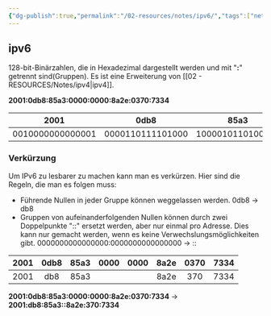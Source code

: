 ```yaml
---
{"dg-publish":true,"permalink":"/02-resources/notes/ipv6/","tags":["netzwerk/ip/ipv6"],"noteIcon":"","updated":"2024-06-10T02:02:17.783+02:00"}
---
```


## ipv6 
128-bit-Binärzahlen, die in Hexadezimal dargestellt werden und mit "**:**" getrennt sind(Gruppen).
Es ist eine Erweiterung von [[02 - RESOURCES/Notes/ipv4\|ipv4]].

**2001:0db8:85a3:0000:0000:8a2e:0370:7334**

| 2001 | 0db8 | 85a3 | 0000 | 0000 | 8a2e | 0370 | 7334 |
|:----:|:----:|:----:|:----:|:----:|:----:|:----:|:----:|
| 0010000000000001 | 0000110111101000 | 1000010110100011 | 0000000000000000 | 0000000000000000 | 1000101000101110 | 0000001101110000 | 0111001100110100 |


### Verkürzung
Um IPv6 zu lesbarer zu machen kann man es verkürzen.
Hier sind die Regeln, die man es folgen muss:
- Führende Nullen in jeder Gruppe können weggelassen werden. 0db8 -> db8
- Gruppen von aufeinanderfolgenden Nullen können durch zwei Doppelpunkte "::" ersetzt werden, aber nur einmal pro Adresse. Dies kann nur gemacht werden, wenn es keine Verwechslungsmöglichkeiten gibt. 0000000000000000:0000000000000000 -> ::


| 2001 | 0db8 | 85a3 | 0000 | 0000 | 8a2e | 0370 | 7334 |
|:----:|:----:|:----:|:----:|:----:|:----:|:----:|:----:|
| 2001 | db8  | 85a3 |      |      | 8a2e | 370  | 7334 |

**2001:0db8:85a3:0000:0000:8a2e:0370:7334**  -> **2001:db8:85a3::8a2e:370:7334**

